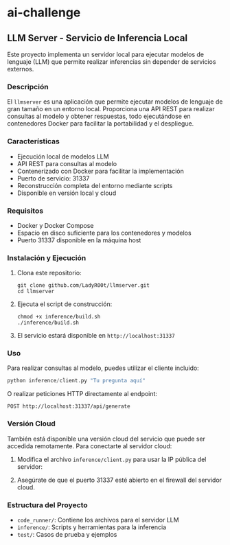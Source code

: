 ﻿# ai-challenge

## LLM Server - Servicio de Inferencia Local

Este proyecto implementa un servidor local para ejecutar modelos de lenguaje (LLM) que permite realizar inferencias sin depender de servicios externos.

### Descripción

El `llmserver` es una aplicación que permite ejecutar modelos de lenguaje de gran tamaño en un entorno local. Proporciona una API REST para realizar consultas al modelo y obtener respuestas, todo ejecutándose en contenedores Docker para facilitar la portabilidad y el despliegue.

### Características

- Ejecución local de modelos LLM
- API REST para consultas al modelo
- Contenerizado con Docker para facilitar la implementación
- Puerto de servicio: 31337
- Reconstrucción completa del entorno mediante scripts
- Disponible en versión local y cloud

### Requisitos

- Docker y Docker Compose
- Espacio en disco suficiente para los contenedores y modelos
- Puerto 31337 disponible en la máquina host

### Instalación y Ejecución

1. Clona este repositorio:
   ```
   git clone github.com/LadyR00t/llmserver.git
   cd llmserver
   ```

2. Ejecuta el script de construcción:
   ```
   chmod +x inference/build.sh
   ./inference/build.sh
   ```

3. El servicio estará disponible en `http://localhost:31337`

### Uso

Para realizar consultas al modelo, puedes utilizar el cliente incluido:

```python
python inference/client.py "Tu pregunta aquí"
```

O realizar peticiones HTTP directamente al endpoint:

```
POST http://localhost:31337/api/generate
```

### Versión Cloud

También está disponible una versión cloud del servicio que puede ser accedida remotamente. Para conectarte al servidor cloud:

1. Modifica el archivo `inference/client.py` para usar la IP pública del servidor:

2. Asegúrate de que el puerto 31337 esté abierto en el firewall del servidor cloud.

### Estructura del Proyecto

- `code_runner/`: Contiene los archivos para el servidor LLM
- `inference/`: Scripts y herramientas para la inferencia
- `test/`: Casos de prueba y ejemplos
